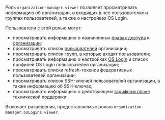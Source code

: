 Роль `organization-manager.viewer` позволяет просматривать информацию об организации, о входящих в нее пользователях и группах пользователей, а также о настройках OS Login.

Пользователи с этой ролью могут:
* просматривать информацию о назначенных [правах доступа](../../iam/concepts/access-control/index.md) к [организации](../../organization/concepts/organization.md);
* просматривать список [пользователей](../../overview/roles-and-resources.md#users) организации;
* просматривать список [групп](../../organization/concepts/groups.md), в которые входят пользователи;
* просматривать информацию о настройках [OS Login](../../organization/concepts/os-login.md) и список профилей OS Login пользователей организации;
* просматривать списки refresh-токенов федеративных пользователей организации;
* просматривать список SSH-ключей пользователей организации, а также информацию об SSH-ключах;
* просматривать информацию о действующем [тарифном плане](../../support/pricing.md#effective-plans) технической поддержки.

Включает разрешения, предоставляемые ролью `organization-manager.osLogins.viewer`.